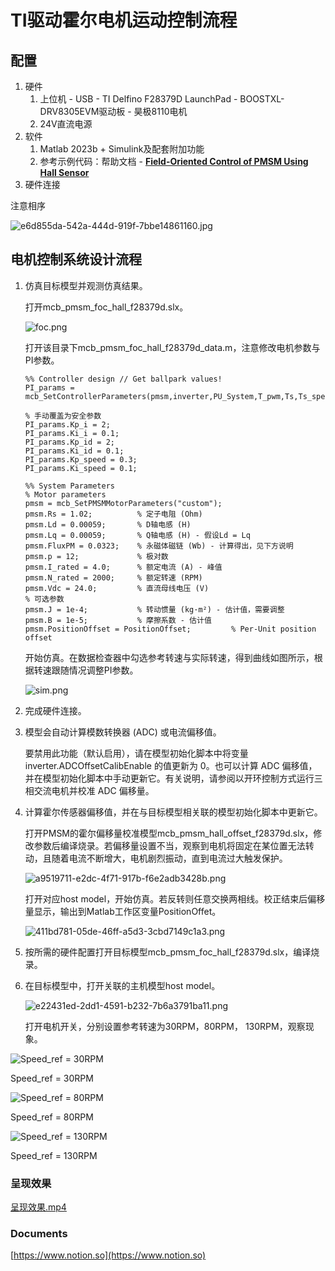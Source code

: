 # TI驱动霍尔电机运动控制流程
## 配置

1. 硬件
    1. 上位机 - USB - TI Delfino F28379D LaunchPad - BOOSTXL-DRV8305EVM驱动板 - 昊极8110电机
    2. 24V直流电源
2. 软件
    1. Matlab 2023b + Simulink及配套附加功能
    2. 参考示例代码：帮助文档 - [**Field-Oriented Control of PMSM Using Hall Sensor**](https://www.mathworks.com/help/releases/R2023b/mcb/gs/foc-pmsm-using-hall-sensor-example.html?searchHighlight=HALL&s_tid=doc_srchtitle)
3. 硬件连接

注意相序

![e6d855da-542a-444d-919f-7bbe14861160.jpg](docs/e6d855da-542a-444d-919f-7bbe14861160.jpg)

## 电机控制系统设计流程

1. 仿真目标模型并观测仿真结果。
    
    打开mcb_pmsm_foc_hall_f28379d.slx。
    
    ![foc.png](docs/foc.png)
    
    打开该目录下mcb_pmsm_foc_hall_f28379d_data.m，注意修改电机参数与PI参数。
    
    ```
    %% Controller design // Get ballpark values!
    PI_params = mcb_SetControllerParameters(pmsm,inverter,PU_System,T_pwm,Ts,Ts_speed);
    
    % 手动覆盖为安全参数
    PI_params.Kp_i = 2;
    PI_params.Ki_i = 0.1;
    PI_params.Kp_id = 2;
    PI_params.Ki_id = 0.1;
    PI_params.Kp_speed = 0.3;
    PI_params.Ki_speed = 0.1;
    
    ```
    
    ```
    %% System Parameters
    % Motor parameters
    pmsm = mcb_SetPMSMMotorParameters("custom");
    pmsm.Rs = 1.02;          % 定子电阻 (Ohm)
    pmsm.Ld = 0.00059;       % D轴电感 (H)
    pmsm.Lq = 0.00059;       % Q轴电感 (H) - 假设Ld = Lq
    pmsm.FluxPM = 0.0323;    % 永磁体磁链 (Wb) - 计算得出，见下方说明
    pmsm.p = 12;             % 极对数
    pmsm.I_rated = 4.0;      % 额定电流 (A) - 峰值
    pmsm.N_rated = 2000;     % 额定转速 (RPM)
    pmsm.Vdc = 24.0;         % 直流母线电压 (V)
    % 可选参数
    pmsm.J = 1e-4;           % 转动惯量 (kg·m²) - 估计值，需要调整
    pmsm.B = 1e-5;           % 摩擦系数 - 估计值
    pmsm.PositionOffset = PositionOffset;         % Per-Unit position offset
    
    ```
    
    开始仿真。在数据检查器中勾选参考转速与实际转速，得到曲线如图所示，根据转速跟随情况调整PI参数。
    
    ![sim.png](docs/sim.png)
    
2. 完成硬件连接。
3. 模型会自动计算模数转换器 (ADC) 或电流偏移值。
    
    要禁用此功能（默认启用），请在模型初始化脚本中将变量 inverter.ADCOffsetCalibEnable 的值更新为 0。也可以计算 ADC 偏移值，并在模型初始化脚本中手动更新它。有关说明，请参阅以开环控制方式运行三相交流电机并校准 ADC 偏移量。
    
4. 计算霍尔传感器偏移值，并在与目标模型相关联的模型初始化脚本中更新它。
    
    打开PMSM的霍尔偏移量校准模型mcb_pmsm_hall_offset_f28379d.slx，修改参数后编译烧录。若偏移量设置不当，观察到电机将固定在某位置无法转动，且随着电流不断增大，电机剧烈振动，直到电流过大触发保护。
    
    ![a9519711-e2dc-4f71-917b-f6e2adb3428b.png](docs/a9519711-e2dc-4f71-917b-f6e2adb3428b.png)
    
    打开对应host model，开始仿真。若反转则任意交换两相线。校正结束后偏移量显示，输出到Matlab工作区变量PositionOffet。
    
    ![411bd781-05de-46ff-a5d3-3cbd7149c1a3.png](docs/411bd781-05de-46ff-a5d3-3cbd7149c1a3.png)
    
5. 按所需的硬件配置打开目标模型mcb_pmsm_foc_hall_f28379d.slx，编译烧录。
6. 在目标模型中，打开关联的主机模型host model。
    
    ![e22431ed-2dd1-4591-b232-7b6a3791ba11.png](docs/e22431ed-2dd1-4591-b232-7b6a3791ba11.png)
    
    打开电机开关，分别设置参考转速为30RPM，80RPM， 130RPM，观察现象。
    

![Speed_ref = 30RPM](docs/b93e5db7-16c9-44ce-af82-365c8580219f.png)

Speed_ref = 30RPM

![Speed_ref = 80RPM](docs/efe438bb-3427-4e33-955d-81f9f779a04d.png)

Speed_ref = 80RPM

![Speed_ref = 130RPM](docs/7b18d966-8fbb-4b55-82a2-2f312860e9d3.png)

Speed_ref = 130RPM

### 呈现效果

[呈现效果.mp4](docs/ecc689d214fc800350b15442edbde559.mp4)

### Documents

[https://www.notion.so](https://www.notion.so)
